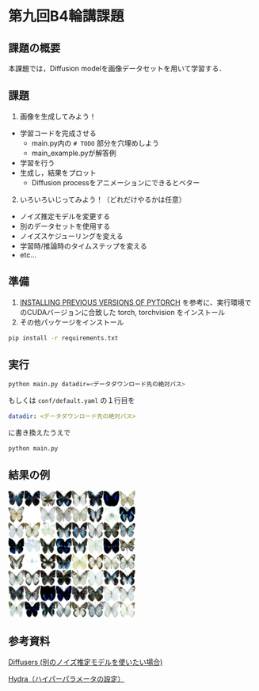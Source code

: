 # 第九回B4輪講課題



## 課題の概要

本課題では，Diffusion modelを画像データセットを用いて学習する．



## 課題

1. 画像を生成してみよう！
  - 学習コードを完成させる
    - main.py内の `# TODO` 部分を穴埋めしよう
    - main_example.pyが解答例
  - 学習を行う
  - 生成し，結果をプロット
    - Diffusion processをアニメーションにできるとベター
2. いろいろいじってみよう！（どれだけやるかは任意）
  - ノイズ推定モデルを変更する
  - 別のデータセットを使用する
  - ノイズスケジューリングを変える
  - 学習時/推論時のタイムステップを変える
  - etc...


## 準備
1. [INSTALLING PREVIOUS VERSIONS OF PYTORCH](https://pytorch.org/get-started/previous-versions/) を参考に、実行環境でのCUDAバージョンに合致した torch, torchvision をインストール
2. その他パッケージをインストール

```sh
pip install -r requirements.txt
```

## 実行

```sh
python main.py datadir=<データダウンロード先の絶対パス>
```
もしくは `conf/default.yaml` の１行目を
```yaml
datadir: <データダウンロード先の絶対パス>
```
に書き換えたうえで
```sh
python main.py
```
## 結果の例

![Result](figs/result.png)

## 参考資料

[Diffusers (別のノイズ推定モデルを使いたい場合)](https://huggingface.co/docs/diffusers/api/models/overview)

[Hydra（ハイパーパラメータの設定）](https://hydra.cc/docs/intro/)

